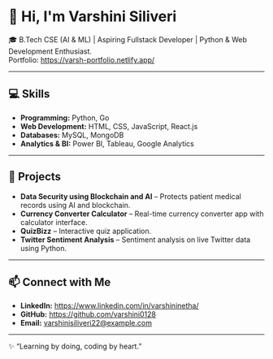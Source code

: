 # 👋 Hi, I'm Varshini Siliveri

🎓 B.Tech CSE (AI & ML) | Aspiring Fullstack Developer | Python & Web Development Enthusiast.   
Portfolio: https://varsh-portfolio.netlify.app/

---

## 💻 Skills

- **Programming:** Python, Go  
- **Web Development:** HTML, CSS, JavaScript, React.js  
- **Databases:** MySQL, MongoDB  
- **Analytics & BI:** Power BI, Tableau, Google Analytics  

---

## 🚀 Projects

- **Data Security using Blockchain and AI** – Protects patient medical records using AI and blockchain.  
- **Currency Converter Calculator** – Real-time currency converter app with calculator interface.  
- **QuizBizz** – Interactive quiz application.  
- **Twitter Sentiment Analysis** – Sentiment analysis on live Twitter data using Python.


---

## 📫 Connect with Me

- **LinkedIn:** https://www.linkedin.com/in/varshininetha/
- **GitHub:** https://github.com/varshini0128
- **Email:** varshinisiliveri22@example.com  

---

✨ “Learning by doing, coding by heart.”


<!--
**varshini0128/varshini0128** is a ✨ _special_ ✨ repository because its `README.md` (this file) appears on your GitHub profile.

Here are some ideas to get you started:

- 🔭 I’m currently working on ...
- 🌱 I’m currently learning ...
- 👯 I’m looking to collaborate on ...
- 🤔 I’m looking for help with ...
- 💬 Ask me about ...
- 📫 How to reach me: ...
- 😄 Pronouns: ...
- ⚡ Fun fact: ...
-->
